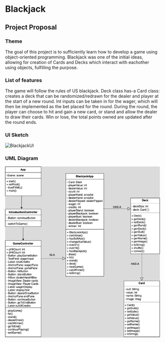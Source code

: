 # Blackjack

## Project Proposal

### Theme
The goal of this project is to sufficiently learn how to develop a game using object-oriented programming. Blackjack was one of the initial ideas, allowing for creation of Cards and Decks which interact with eachother using objects, fulfilling the purpose. 

### List of features
The game will follow the rules of US blackjack. Deck class has-a Card class: creates a deck that can be randomized/redrawn for the dealer and player at the start of a new round. Int inputs can be taken in for the wager, which will then be implemented as the bet placed for the round. During the round, the player can choose to hit and gain a new card, or stand and allow the dealer to draw their cards. Win or lose, the total points owned are updated after the round ends.

### UI Sketch
![BlackjackUI](https://user-images.githubusercontent.com/116303417/198058947-5f84b013-87ab-4a29-bcd1-b7d18f7a4cd7.png)

### UML Diagram
![Blackjack_UML_v5](Blackjack_UML_v5.png)
